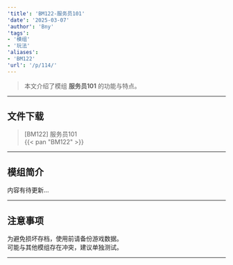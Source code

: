```yaml
---
'title': 'BM122-服务员101'
'date': '2025-03-07'
'author': 'Bny'
'tags':
- '模组'
- '玩法'
'aliases':
- 'BM122'
'url': '/p/114/'
---
```


> 本文介绍了模组 **服务员101** 的功能与特点。

---

## 文件下载

> [BM122] 服务员101  
{{< pan "BM122" >}}  

---

## 模组简介

>  
内容有待更新...  

---

## 注意事项

>  
为避免损坏存档，使用前请备份游戏数据。  
可能与其他模组存在冲突，建议单独测试。  

---

